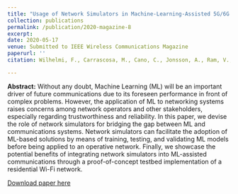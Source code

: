 ```yaml
---
title: "Usage of Network Simulators in Machine-Learning-Assisted 5G/6G Networks"
collection: publications
permalink: /publication/2020-magazine-8
excerpt: 
date: 2020-05-17
venue: Submitted to IEEE Wireless Communications Magazine
paperurl: ''
citation: Wilhelmi, F., Carrascosa, M., Cano, C., Jonsson, A., Ram, V., & Bellalta, B. (2020). Usage of Network Simulators in Machine-Learning-Assisted 5G/6G Networks. arXiv preprint arXiv:2005.08281.

---
```

**Abstract:** Without any doubt, Machine Learning (ML) will be an important driver of future communications due to its foreseen performance in front of complex problems. However, the application of ML to networking systems raises concerns among network operators and other stakeholders, especially regarding trustworthiness and reliability. In this paper, we devise the role of network simulators for bridging the gap between ML and communications systems. Network simulators can facilitate the adoption of ML-based solutions by means of training, testing, and validating ML models before being applied to an operative network. Finally, we showcase the potential benefits of integrating network simulators into ML-assisted communications through a proof-of-concept testbed implementation of a residential Wi-Fi network.

[Download paper here](https://arxiv.org/pdf/2005.08281.pdf)